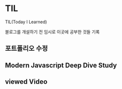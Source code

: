 # TIL
TIL(Today I Learned)

블로그를 개설하기 전 임시로 이곳에 공부한 것들 기록

## 포트폴리오 수정

## Modern Javascript Deep Dive Study

## viewed Video

